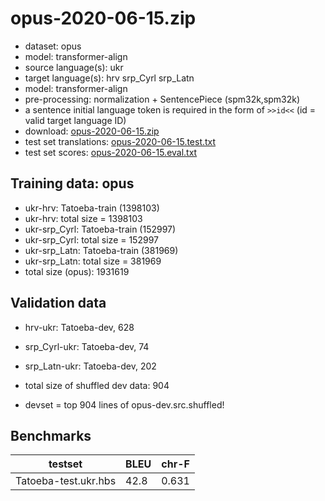 # opus-2020-06-15.zip

* dataset: opus
* model: transformer-align
* source language(s): ukr
* target language(s): hrv srp_Cyrl srp_Latn
* model: transformer-align
* pre-processing: normalization + SentencePiece (spm32k,spm32k)
* a sentence initial language token is required in the form of `>>id<<` (id = valid target language ID)
* download: [opus-2020-06-15.zip](https://object.pouta.csc.fi/Tatoeba-MT-models/ukr-hbs/opus-2020-06-15.zip)
* test set translations: [opus-2020-06-15.test.txt](https://object.pouta.csc.fi/Tatoeba-MT-models/ukr-hbs/opus-2020-06-15.test.txt)
* test set scores: [opus-2020-06-15.eval.txt](https://object.pouta.csc.fi/Tatoeba-MT-models/ukr-hbs/opus-2020-06-15.eval.txt)

## Training data:  opus

* ukr-hrv: Tatoeba-train (1398103) 
* ukr-hrv: total size = 1398103
* ukr-srp_Cyrl: Tatoeba-train (152997) 
* ukr-srp_Cyrl: total size = 152997
* ukr-srp_Latn: Tatoeba-train (381969) 
* ukr-srp_Latn: total size = 381969
* total size (opus): 1931619


## Validation data

* hrv-ukr: Tatoeba-dev, 628
* srp_Cyrl-ukr: Tatoeba-dev, 74
* srp_Latn-ukr: Tatoeba-dev, 202
* total size of shuffled dev data: 904

* devset = top 904  lines of opus-dev.src.shuffled!

## Benchmarks

| testset               | BLEU  | chr-F |
|-----------------------|-------|-------|
| Tatoeba-test.ukr.hbs 	| 42.8 	| 0.631 |

